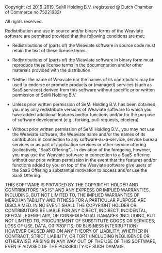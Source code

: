 Copyright (c) 2016-2019, SeMI Holding B.V. (registered @ Dutch Chamber of Commerce no 75221632)

All rights reserved.

Redistribution and use in source and/or binary forms of the Weaviate software are permitted provided that the following conditions are met:

* Redistributions of (parts of) the Weaviate software in source code must retain the text of these license terms.

* Redistributions of (parts of) the Weaviate software in binary form must reproduce these license terms in the documentation and/or other materials provided with the distribution.

* Neither the name of Weaviate nor the names of its contributors may be used to endorse or promote products or (managed) services (such as SaaS services) derived from this software without specific prior written permission of SeMi Holding B.V.

* Unless prior written permission of SeMi Holding B.V. has been obtained, you may only redistribute  versions of Weaviate software to which you have added additional features and/or functions and/or for the purpose of software development (e.g., forking, pull-requests, etcetera)

* Without prior written permission of SeMi Holding B.V.,  you may not use the Weaviate software, the Weaviate name and/or the names of its contributors in connection to any software-as-a-service, service bureau services or as part of application services or other service offering (collectively, "SaaS Offering"). In deviation of the foregoing, however, you may use the Weaviate software in connection to a SaaS-offering without our prior written permission in the event that the features and/or functions added by you on top of the Weaviate software give users of the SaaS Offering a substantial motivation to access and/or use the SaaS Offering.

THIS SOFTWARE IS PROVIDED BY THE COPYRIGHT HOLDER AND CONTRIBUTORS "AS IS" AND ANY EXPRESS OR IMPLIED WARRANTIES, INCLUDING, BUT NOT LIMITED TO, THE IMPLIED WARRANTIES OF MERCHANTABILITY AND FITNESS FOR A PARTICULAR PURPOSE ARE DISCLAIMED. IN NO EVENT SHALL THE COPYRIGHT HOLDER OR CONTRIBUTORS BE LIABLE FOR ANY DIRECT, INDIRECT, INCIDENTAL, SPECIAL, EXEMPLARY, OR CONSEQUENTIAL DAMAGES (INCLUDING, BUT NOT LIMITED TO, PROCUREMENT OF SUBSTITUTE GOODS OR SERVICES; LOSS OF USE, DATA, OR PROFITS; OR BUSINESS INTERRUPTION) HOWEVER CAUSED AND ON ANY THEORY OF LIABILITY, WHETHER IN CONTRACT, STRICT LIABILITY, OR TORT (INCLUDING NEGLIGENCE OR OTHERWISE) ARISING IN ANY WAY OUT OF THE USE OF THIS SOFTWARE, EVEN IF ADVISED OF THE POSSIBILITY OF SUCH DAMAGE.
